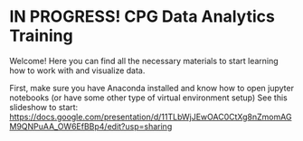 # IN PROGRESS! CPG Data Analytics Training

Welcome! Here you can find all the necessary materials to start learning how to work with and visualize data.

First, make sure you have Anaconda installed and know how to open jupyter notebooks (or have some other type of virtual environment setup)
See this slideshow to start: https://docs.google.com/presentation/d/11TLbWjJEwOAC0CtXg8nZmomAGM9QNPuAA_OW6EfBBp4/edit?usp=sharing
